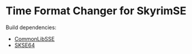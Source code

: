 # Time Format Changer for SkyrimSE

Build dependencies:

* [CommonLibSSE](https://github.com/Ryan-rsm-McKenzie/CommonLibSSE)
* [SKSE64](https://skse.silverlock.org/)